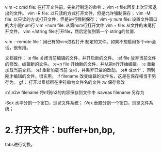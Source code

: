 vim -c cmd file: 在打开文件前，先执行制定的命令；
vim -r file:回复上次异常退出的文件。
vim -R file: 以只读的方式打开文件，但是允许强制保存；
vim -M file: 以只读的方式打开文件，但是进行强制保存；
vim -y num file: 设置文件窗口的大小是num行 
vim +num file: 从第num行打开文件
vim  + file: 从文件的末尾打开文件。
vim +/string file:打开file，然后定位到第一个 string的位置.


vim --remote file：用已有的vim进程打开 制定的文件。如果不想启用多个vim会话，很有用。

文档操作：
:e file 关闭当前编辑的文件，并开启新的文件。
:e! file 放弃当前文件的修改，编辑新的文件。
:e+n file  开始新的文件，并从第n行开始编辑。
:e  重新加载当前文档。
:e! 重新加载当前 文档，并丢弃已做的改动。
:e# 或ctrl^： 回到刚才编辑的文件，很实用。
:f filename 改变编辑的文件名，这是在保存相当于另存为。
gf：  打开以贯标所在字符串为文件名的文件
:w  保存修改


:n1,n2w filename 将n1到n2的内容保存到文件中
:saveas filename 另存为

:Sex  水平分割一个窗口，浏览文件系统；
:Vex  垂直分割一个窗口，浏览文件系统；

# 2. 打开文件：buffer+bn,bp,

tabs进行切换。

